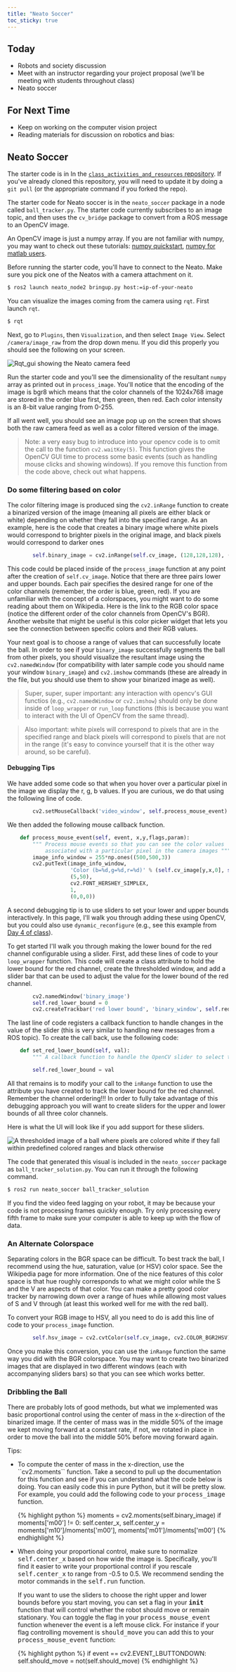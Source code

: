 ```yaml
---
title: "Neato Soccer"
toc_sticky: true
---
```


## Today

* Robots and society discussion
* Meet with an instructor regarding your project proposal (we'll be meeting with students throughout class)
* Neato soccer

## For Next Time

* Keep on working on the computer vision project
* Reading materials for discussion on robotics and bias:

## Neato Soccer

The starter code is in In the [``class_activities_and_resources`` repository](https://github.com/comprobo22/class_activities_and_resources).  If you've already cloned this repository, you will need to update it by doing a ``git pull`` (or the appropriate command if you forked the repo).

The starter code for Neato soccer is in the ``neato_soccer`` package in a node called ``ball_tracker.py``. The starter code currently subscribes to an image topic, and then uses the ``cv_bridge`` package to convert from a ROS message to an OpenCV image.

An OpenCV image is just a numpy array.  If you are not familiar with numpy, you may want to check out these tutorials: [numpy quickstart](https://numpy.org/doc/stable/user/quickstart.html), [numpy for matlab users](https://numpy.org/doc/stable/user/numpy-for-matlab-users.html).

Before running the starter code, you'll have to connect to the Neato.  Make sure you pick one of the Neatos with a camera attachment on it.

```bash
$ ros2 launch neato_node2 bringup.py host:=ip-of-your-neato
```

You can visualize the images coming from the camera using ``rqt``.  First launch ``rqt``.

```bash
$ rqt
```

Next, go to ``Plugins``, then ``Visualization``, and then select ``Image View``.  Select ``/camera/image_raw`` from the drop down menu. If you did this properly you should see the following on your screen.

![Rqt_gui showing the Neato camera feed](../website_graphics/rqt_soccer.png)

Run the starter code and you'll see the dimensionality of the resultant ``numpy`` array as printed out in ``process_image``.  You'll notice that the encoding of the image is bgr8 which means that the color channels of the 1024x768 image are stored in the order blue first, then green, then red.  Each color intensity is an 8-bit value ranging from 0-255.

If all went well, you should see an image pop up on the screen that shows both the raw camera feed as well as a color filtered version of the image.

> Note: a very easy bug to introduce into your opencv code is to omit the call to the function ``cv2.waitKey(5)``.  This function gives the OpenCV GUI time to process some basic events (such as handling mouse clicks and showing windows).  If you remove this function from the code above, check out what happens.

### Do some filtering based on color

The color filtering image is produced sing the ``cv2.inRange`` function to create a binarized version of the image (meaning all pixels are either black or white) depending on whether they fall into the specified range.  As an example, here is the code that creates a binary image where white pixels would correspond to brighter pixels in the original image, and black pixels would correspond to darker ones

```python
        self.binary_image = cv2.inRange(self.cv_image, (128,128,128), (255,255,255))
```

This code could be placed inside of the ``process_image`` function at any point after the creation of ``self.cv_image``.  Notice that there are three pairs lower and upper bounds.  Each pair specifies the desired range for one of the color channels (remember, the order is blue, green, red).  If you are unfamiliar with the concept of a colorspaces, you might want to do some reading about them on Wikipedia.  Here is the link to the RGB color space (notice the different order of the color channels from OpenCV's BGR).  Another website that might be useful is this color picker widget that lets you see the connection between specific colors and their RGB values.

Your next goal is to choose a range of values that can successfully locate the ball.  In order to see if your ``binary_image`` successfully segments the ball from other pixels, you should visualize the resultant image using the ``cv2.namedWindow`` (for compatibility with later sample code you should name your window ``binary_image``) and ``cv2.imshow`` commands (these are already in the file, but you should use them to show your binarized image as well).

> Super, super, super important: any interaction with opencv's GUI functios (e.g., ``cv2.namedWindow`` or ``cv2.imshow``) should only be done inside of ``loop_wrapper`` or ``run_loop`` functions (this is because you want to interact with the UI of OpenCV from the same thread).

> Also important: white pixels will correspond to pixels that are in the specified range and black pixels will correspond to pixels that are not in the range (it's easy to convince yourself that it is the other way around, so be careful).

#### Debugging Tips

We have added some code so that when you hover over a particular pixel in the image we display the r, g, b values.  If you are curious, we do that using the following line of code.

```python
        cv2.setMouseCallback('video_window', self.process_mouse_event)
```

We then added the following mouse callback function.

```python
    def process_mouse_event(self, event, x,y,flags,param):
        """ Process mouse events so that you can see the color values
            associated with a particular pixel in the camera images """
        image_info_window = 255*np.ones((500,500,3))
        cv2.putText(image_info_window,
                    'Color (b=%d,g=%d,r=%d)' % (self.cv_image[y,x,0], self.cv_image[y,x,1], self.cv_image[y,x,2]),
                    (5,50),
                    cv2.FONT_HERSHEY_SIMPLEX,
                    1,
                    (0,0,0))
```

A second debugging tip is to use sliders to set your lower and upper bounds interactively.  In this page, I'll walk you through adding these using OpenCV, but you could also use ``dynamic_reconfigure`` (e.g., see this example from [Day 4 of class](https://github.com/comprobo22/class_activities_and_resources/blob/main/in_class_day04_solutions/in_class_day04_solutions/wall_approach_fancy.py)).

To get started I'll walk you through making the lower bound for the red channel configurable using a slider.  First, add these lines of code to your ``loop_wrapper`` function.  This code will create a class attribute to hold the lower bound for the red channel, create the thresholded window, and add a slider bar that can be used to adjust the value for the lower bound of the red channel.

```python
        cv2.namedWindow('binary_image')
        self.red_lower_bound = 0
        cv2.createTrackbar('red lower bound', 'binary_window', self.red_lower_bound, 255, self.set_red_lower_bound)
```

The last line of code registers a callback function to handle changes in the value of the slider (this is very similar to handling new messages from a ROS topic).  To create the call back, use the following code:

```python
    def set_red_lower_bound(self, val):
        """ A callback function to handle the OpenCV slider to select the red lower bound """

        self.red_lower_bound = val
```

All that remains is to modify your call to the ``inRange`` function to use the attribute you have created to track the lower bound for the red channel.   Remember the channel ordering!!!  In order to fully take advantage of this debugging approach you will want to create sliders for the upper and lower bounds of all three color channels.

Here is what the UI will look like if you add support for these sliders.

![A thresholded image of a ball where pixels are colored white if they fall within predefined colored ranges and black otherwise](../website_graphics/ball_tracked.png)

The code that generated this visual is included in the ``neato_soccer`` package as ``ball_tracker_solution.py``.  You can run it through the following command.

```bash
$ ros2 run neato_soccer ball_tracker_solution
```

If you find the video feed lagging on your robot, it may be because your code is not processing frames quickly enough.  Try only processing every fifth frame to make sure your computer is able to keep up with the flow of data.


### An Alternate Colorspace

Separating colors in the BGR space can be difficult.  To best track the ball, I recommend using the hue, saturation, value (or HSV) color space.  See the Wikipedia page for more information.  One of the nice features of this color space is that hue roughly corresponds to what we might color while the S and the V are aspects of that color.  You can make a pretty good color tracker by narrowing down over a range of hues while allowing most values of S and V through (at least this worked well for me with the red ball).

To convert your RGB image to HSV, all you need to do is add this line of code to your ``process_image`` function.

```python
        self.hsv_image = cv2.cvtColor(self.cv_image, cv2.COLOR_BGR2HSV)
```

Once you make this conversion, you can use the ``inRange`` function the same way you did with the BGR colorspace.  You may want to create two binarized images that are displayed in two different windows (each with accompanying sliders bars) so that you can see which works better.

### Dribbling the Ball

There are probably lots of good methods, but what we implemented was basic proportional control using the center of mass in the x-direction of the binarized image.  If the center of mass was in the middle 50% of the image we kept moving forward at a constant rate, if not, we rotated in place in order to move the ball into the middle 50% before moving forward again.

Tips:

<ul>
<li>To compute the center of mass in the x-direction, use the ``cv2.moments`` function.  Take a second to pull up the documentation for this function and see if you can understand what the code below is doing.  You can easily code this in pure Python, but it will be pretty slow.  For example, you could add the following code to your <tt>process_image</tt> function.

{% highlight python %}
        moments = cv2.moments(self.binary_image)
        if moments['m00'] != 0:
            self.center_x, self.center_y = moments['m10']/moments['m00'], moments['m01']/moments['m00']
{% endhighlight %}
</li>
<li>
When doing your proportional control, make sure to normalize <tt>self.center_x</tt> based on how wide the image is.  Specifically, you'll find it easier to write your proportional control if you rescale <tt>self.center_x</tt> to range from -0.5 to 0.5. We recommend sending the motor commands in the <tt>self.run</tt> function.

If you want to use the sliders to choose the right upper and lower bounds before you start moving, you can set a flag in your <tt>__init__</tt> function that will control whether the robot should move or remain stationary.  You can toggle the flag in your <tt>process_mouse_event</tt> function whenever the event is a left mouse click.  For instance if your flag controlling movement is <tt>should_move</tt> you can add this to your <tt>process_mouse_event</tt> function:

{% highlight python %}
        if event == cv2.EVENT_LBUTTONDOWN:
            self.should_move = not(self.should_move)
{% endhighlight %}
</li>
</ul>
